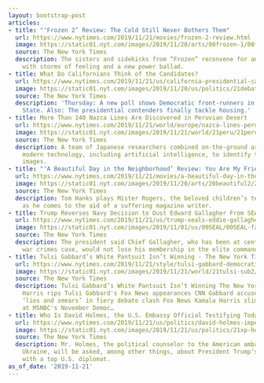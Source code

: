 ```yaml
---
layout: bootstrap-post
articles:
- title: "‘Frozen 2’ Review: The Cold Still Never Bothers Them"
  url: https://www.nytimes.com/2019/11/21/movies/frozen-2-review.html
  image: https://static01.nyt.com/images/2019/11/20/arts/00frozen-1/00frozen-1-facebookJumbo.jpg
  source: The New York Times
  description: The sisters and sidekicks from “Frozen” reconvene for another adventure
    with storms of feeling and a new power ballad.
- title: What Do Californians Think of the Candidates?
  url: https://www.nytimes.com/2019/11/21/us/california-presidential-candidates.html
  image: https://static01.nyt.com/images/2019/11/20/us/politics/21debatecatoday/20debate-livebriefing-top-facebookJumbo.jpg
  source: The New York Times
  description: 'Thursday: A new poll shows Democratic front-runners in the Golden
    State. Also: The presidential contenders finally tackle housing.'
- title: More Than 140 Nazca Lines Are Discovered in Peruvian Desert
  url: https://www.nytimes.com/2019/11/21/world/europe/nazca-lines-peru.html
  image: https://static01.nyt.com/images/2019/11/21/world/21peru/21peru-facebookJumbo.jpg
  source: The New York Times
  description: A team of Japanese researchers combined on-the-ground archaeology with
    modern technology, including artificial intelligence, to identify the 2,000-year-old
    images.
- title: "‘A Beautiful Day in the Neighborhood’ Review: You Are My Friend"
  url: https://www.nytimes.com/2019/11/21/movies/a-beautiful-day-in-the-neighborhood-review.html
  image: https://static01.nyt.com/images/2019/11/20/arts/20beautiful2/20beautiful2-facebookJumbo.jpg
  source: The New York Times
  description: Tom Hanks plays Mister Rogers, the beloved children’s television host,
    as he comes to the aid of a suffering magazine writer.
- title: Trump Reverses Navy Decision to Oust Edward Gallagher From SEALs
  url: https://www.nytimes.com/2019/11/21/us/trump-seals-eddie-gallagher.html
  image: https://static01.nyt.com/images/2019/11/01/us/00SEAL/00SEAL-facebookJumbo-v2.jpg
  source: The New York Times
  description: The president said Chief Gallagher, who has been at center of a high-profile
    war crimes case, would not lose his membership in the elite commando force.
- title: Tulsi Gabbard’s White Pantsuit Isn’t Winning - The New York Times
  url: https://www.nytimes.com/2019/11/21/style/tulsi-gabbard-democratic-debate-white-pantsuit.html
  image: https://static01.nyt.com/images/2019/11/21/world/21tulsi-sub2/21tulsi-sub2-facebookJumbo.jpg
  source: The New York Times
  description: Tulsi Gabbard’s White Pantsuit Isn’t Winning The New York Times Kamala
    Harris rips Tulsi Gabbard's Fox News appearances CNN Gabbard accuses Harris of
    ‘lies and smears’ in fiery debate clash Fox News Kamala Harris slimes Tulsi Gabbard
    at MSNBC's November Democ…
- title: Who Is David Holmes, the U.S. Embassy Official Testifying Today?
  url: https://www.nytimes.com/2019/11/21/us/politics/david-holmes-impeachment.html
  image: https://static01.nyt.com/images/2019/11/21/us/politics/21xp-holmes/21xp-holmes-facebookJumbo.jpg
  source: The New York Times
  description: Mr. Holmes, the political counselor to the American ambassadors in
    Ukraine, will be asked, among other things, about President Trump’s phone conversation
    with a top U.S. diplomat.
as_of_date: '2019-11-21'
---
```


